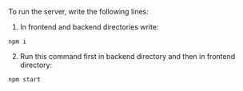 To run the server, write the following lines:

1. In frontend and backend directories write: 

```
npm i
```

2. Run this command first in backend directory and then in frontend directory:

```
npm start 
```
